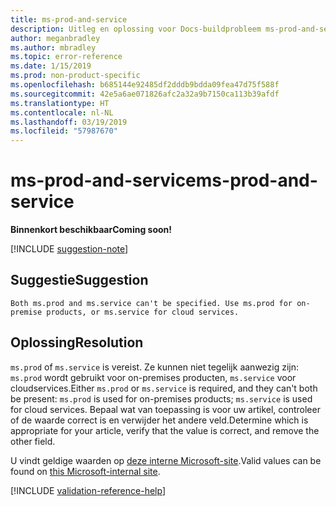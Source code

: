 ```yaml
---
title: ms-prod-and-service
description: Uitleg en oplossing voor Docs-buildprobleem ms-prod-and-service
author: meganbradley
ms.author: mbradley
ms.topic: error-reference
ms.date: 1/15/2019
ms.prod: non-product-specific
ms.openlocfilehash: b685144e92485df2dddb9bdda09fea47d75f588f
ms.sourcegitcommit: 42e5a6ae071826afc2a32a9b7150ca113b39afdf
ms.translationtype: HT
ms.contentlocale: nl-NL
ms.lasthandoff: 03/19/2019
ms.locfileid: "57987670"
---
```

# <a name="ms-prod-and-service"></a><span data-ttu-id="03f84-103">ms-prod-and-service</span><span class="sxs-lookup"><span data-stu-id="03f84-103">ms-prod-and-service</span></span>

<span data-ttu-id="03f84-104">**Binnenkort beschikbaar**</span><span class="sxs-lookup"><span data-stu-id="03f84-104">**Coming soon!**</span></span>

[!INCLUDE [suggestion-note](includes/suggestion-note.md)]

## <a name="suggestion"></a><span data-ttu-id="03f84-105">Suggestie</span><span class="sxs-lookup"><span data-stu-id="03f84-105">Suggestion</span></span>

`Both ms.prod and ms.service can't be specified. Use ms.prod for on-premise products, or ms.service for cloud services.`

## <a name="resolution"></a><span data-ttu-id="03f84-106">Oplossing</span><span class="sxs-lookup"><span data-stu-id="03f84-106">Resolution</span></span>

<span data-ttu-id="03f84-107">`ms.prod` of `ms.service` is vereist. Ze kunnen niet tegelijk aanwezig zijn: `ms.prod` wordt gebruikt voor on-premises producten, `ms.service` voor cloudservices.</span><span class="sxs-lookup"><span data-stu-id="03f84-107">Either `ms.prod` or `ms.service` is required, and they can't both be present: `ms.prod` is used for on-premises products; `ms.service` is used for cloud services.</span></span> <span data-ttu-id="03f84-108">Bepaal wat van toepassing is voor uw artikel, controleer of de waarde correct is en verwijder het andere veld.</span><span class="sxs-lookup"><span data-stu-id="03f84-108">Determine which is appropriate for your article, verify that the value is correct, and remove the other field.</span></span>

<span data-ttu-id="03f84-109">U vindt geldige waarden op [deze interne Microsoft-site](https://docsmetadatatool.azurewebsites.net/allowlists).</span><span class="sxs-lookup"><span data-stu-id="03f84-109">Valid values can be found on [this Microsoft-internal site](https://docsmetadatatool.azurewebsites.net/allowlists).</span></span>

<!--make sure to add this file to your includes folder and verify the path-->
[!INCLUDE [validation-reference-help](includes/validation-reference-help.md)]
